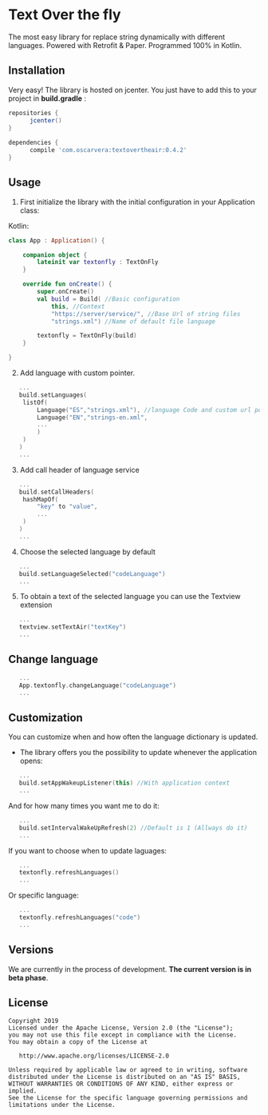 # Text Over the fly

The most easy library for replace string dynamically with different languages. Powered with Retrofit & Paper. Programmed 100% in Kotlin. 

## Installation
Very easy! The library is hosted on jcenter. You just have to add this to your project in **build.gradle** :

```gradle
repositories {
      jcenter()
}
    
dependencies {
      compile 'com.oscarvera:textovertheair:0.4.2'
}
```

## Usage

1. First initialize the library with the initial configuration in your Application class: 

 Kotlin:
```kotlin
class App : Application() {

    companion object {
        lateinit var textonfly : TextOnFly 
    }

    override fun onCreate() {
        super.onCreate()
        val build = Build( //Basic configuration
        	this, //Context
        	"https://server/service/", //Base Url of string files
        	"strings.xml") //Name of default file language

        textonfly = TextOnFly(build)
    }

}
```
2. Add language with custom pointer.

```kotlin
   ...
   build.setLanguages(
   	listOf(
   		Language("ES","strings.xml"), //language Code and custom url pointer 
   		Language("EN","strings-en.xml",
   		...
   		)
   	)
   )
   ...
```

3. Add call header of language service

```kotlin
   ...
   build.setCallHeaders(
   	hashMapOf(
   		"key" to "value",
   		...
   	)
   )
   ...
```

4. Choose the selected language by default

```kotlin
   ...
   build.setLanguageSelected("codeLanguage")
   ...
```

5. To obtain a text of the selected language you can use the Textview extension

```kotlin
   ...
   textview.setTextAir("textKey")
   ...
```

## Change language

```kotlin
   ...
   App.textonfly.changeLanguage("codeLanguage")
   ...
```

## Customization
You can customize when and how often the language dictionary is updated.

- The library offers you the possibility to update whenever the application opens:

```kotlin
   ...
   build.setAppWakeupListener(this) //With application context
   ...
```

And for how many times you want me to do it:

```kotlin
   ...
   build.setIntervalWakeUpRefresh(2) //Default is 1 (Allways do it)
   ...
```

If you want to choose when to update laguages:
```kotlin
   ...
   textonfly.refreshLanguages()
   ...
```

Or specific language:
```kotlin
   ...
   textonfly.refreshLanguages("code")
   ...
```
 
## Versions
We are currently in the process of development. **The current version is in beta phase**.
 
## License
```
Copyright 2019
Licensed under the Apache License, Version 2.0 (the "License");
you may not use this file except in compliance with the License.
You may obtain a copy of the License at

   http://www.apache.org/licenses/LICENSE-2.0

Unless required by applicable law or agreed to in writing, software
distributed under the License is distributed on an "AS IS" BASIS,
WITHOUT WARRANTIES OR CONDITIONS OF ANY KIND, either express or implied.
See the License for the specific language governing permissions and
limitations under the License.
```


